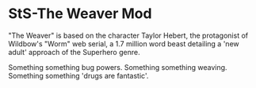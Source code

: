 # StS-The Weaver Mod

"The Weaver" is based on the character Taylor Hebert, the protagonist of Wildbow's "Worm" web serial, a 1.7 million word beast detailing a 'new adult' approach of the Superhero genre.

Something something bug powers. Something something weaving. Something something 'drugs are fantastic'.
